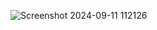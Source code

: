 ![Screenshot 2024-09-11 112126](https://github.com/user-attachments/assets/8e928a33-0c4f-4a94-a943-7e63f59f57fa)
